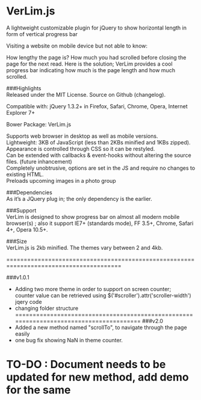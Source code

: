 # VerLim.js
A lightweight customizable plugin for jQuery to show horizontal length in form of vertical progress bar


Visiting a website on mobile device but not able to know:

How lengthy the page is?
How much you had scrolled before closing the page for the next read.
Here is the solution; VerLim provides a cool progress bar indicating how much is the page length and how much scrolled.


###Highlights<br/>
Released under the MIT License. Source on Github (changelog).

Compatible with: jQuery 1.3.2+ in Firefox, Safari, Chrome, Opera, Internet Explorer 7+

Bower Package: VerLim.js

 Supports web browser in desktop as well as mobile versions.<br/>
 Lightweight: 3KB of JavaScript (less than 2KBs minified and 1KBs zipped).<br/>
 Appearance is controlled through CSS so it can be restyled.<br/>
 Can be extended with callbacks & event-hooks without altering the source files. (future inhancement)<br/>
 Completely unobtrusive, options are set in the JS and require no changes to existing HTML.<br/>
Preloads upcoming images in a photo group

###Dependencies<br/>
As it’s a JQuery plug in; the only dependency is the earlier.

###Support<br/>
VerLim is designed to show progress bar on almost all modern mobile browser(s) ; also it support IE7+ (standards mode), FF 3.5+, Chrome, Safari 4+, Opera 10.5+.

###Size <br/>
VerLim.js is 2kb minified. The themes vary between 2 and 4kb.

=======================================================================================

###v1.0.1
* Adding two more theme in order to support on screen counter;  
	counter value can be retrieved using $('#scroller').attr('scroller-width') jqery code
* changing folder structure
=======================================================================================
###v2.0
* Added a new method named "scrollTo", to navigate through the page easily
* one bug fix showing NaN in theme counter.

TO-DO : Document needs to be updated for new method, add demo for the same
=======================================================================================